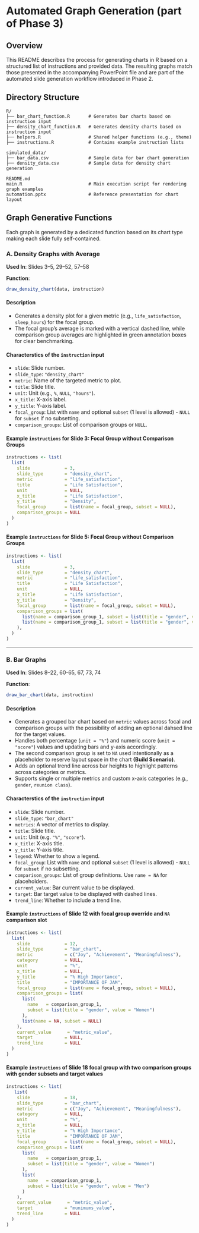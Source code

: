 # Automated Graph Generation (part of Phase 3)

## Overview

This README describes the process for generating charts in R based on a structured list of instructions and provided data.
The resulting graphs match those presented in the accompanying PowerPoint file and are part of the automated slide generation workflow introduced in Phase 2.

## Directory Structure
```
R/
├── bar_chart_function.R       # Generates bar charts based on instruction input
├── density_chart_function.R   # Generates density charts based on instruction input
├── helpers.R                  # Shared helper functions (e.g., theme)
├── instructions.R             # Contains example instruction lists

simulated_data/
├── bar_data.csv               # Sample data for bar chart generation
├── density_data.csv           # Sample data for density chart generation

README.md                      
main.R                         # Main execution script for rendering graph examples
automation.pptx                # Reference presentation for chart layout
```
## Graph Generative Functions
Each graph is generated by a dedicated function based on its chart type making each slide fully self-contained.

### A. Density Graphs with Average

**Used In**: Slides 3–5, 29–52, 57–58  

**Function**:  
```r
draw_density_chart(data, instruction)
```

#### Description

- Generates a density plot for a given metric (e.g., `life_satisfaction`, `sleep_hours`) for the focal group.  
- The focal group’s average is marked with a vertical dashed line, while comparison group averages are highlighted in green annotation boxes for clear benchmarking.

#### Characterstics of the `instruction` input

- `slide`: Slide number.
- `slide_type`: `"density_chart"`
- `metric`: Name of the targeted metric to plot.
- `title`: Slide title.
- `unit`: Unit (e.g., `%`, `NULL`, `"hours"`).
- `x_title`: X-axis label.
- `y_title`: Y-axis label.
- `focal_group`: List with `name` and optional `subset` (1 level is allowed) - `NULL` for `subset` if no subsetting.
- `comparison_groups`: List of comparison groups or `NULL`.

#### Example `instructions` for Slide 3: Focal Group without Comparison Groups

```r
instructions <- list(
  list(
    slide             = 3,
    slide_type        = "density_chart",
    metric            = "life_satisfaction",
    title             = "Life Satisfaction",
    unit              = NULL,
    x_title           = "Life Satisfaction",
    y_title           = "Density",
    focal_group       = list(name = focal_group, subset = NULL),
    comparison_groups = NULL
  )
)
```

#### Example `instructions` for Slide 5: Focal Group without Comparison Groups

```r
instructions <- list(
  list(
    slide             = 3,
    slide_type        = "density_chart",
    metric            = "life_satisfaction",
    title             = "Life Satisfaction",
    unit              = NULL,
    x_title           = "Life Satisfaction",
    y_title           = "Density",
    focal_group       = list(name = focal_group, subset = NULL),
    comparison_groups = list(
      list(name = comparison_group_1, subset = list(title = "gender", value = "Women")),
      list(name = comparison_group_1, subset = list(title = "gender", value = "men"))
    ),
  )
)
```
---

### B. Bar Graphs

**Used In**: Slides 8–22, 60-65, 67, 73, 74

**Function**:  
```r
draw_bar_chart(data, instruction)
```

#### Description

- Generates a grouped bar chart based on `metric` values across focal and comparison groups with the possibility of adding an optional dahsed line for the target values.
- Handles both percentage (`unit = "%"`) and numeric score (`unit = "score"`) values and updating bars and y-axis accordingly.
- The second comparison group is set to `NA` used intentionally as a placeholder to reserve layout space in the chart **(Build Scenario)**.
- Adds an optional trend line across bar heights to highlight patterns across categories or metrics.
- Supports single or multiple metrics and custom x-axis categories (e.g., `gender`, `reunion class`).

#### Characterstics of the `instruction` input

- `slide`: Slide number.
- `slide_type`: `"bar_chart"`
- `metrics`: A vector of metrics to display.
- `title`: Slide title.
- `unit`: Unit (e.g. `"%"`, `"score"`).
- `x_title`: X-axis title.
- `y_title`: Y-axis title.
- `legend`: Whether to show a legend.
- `focal_group`: List with `name` and optional `subset` (1 level is allowed) - `NULL` for `subset` if no subsetting.
- `comparison_groups`: List of group definitions. Use `name = NA` for placeholders.
- `current_value`: Bar current value to be displayed.
- `target`: Bar target value to be displayed with dashed lines.
- `trend_line`: Whether to include a trend line.

#### Example `instructions` of Slide 12 with focal group override and `NA` comparison slot

```r
instructions <- list(
  list(
    slide             = 12,
    slide_type        = "bar_chart",
    metric            = c("Joy", "Achievement", "Meaningfulness"),
    category          = NULL,
    unit              = "%",
    x_title           = NULL,
    y_title           = "% High Importance",
    title             = "IMPORTANCE OF JAM",
    focal_group       = list(name = focal_group, subset = NULL),
    comparison_groups = list(
      list(
        name   = comparison_group_1,
        subset = list(title = "gender", value = "Women")
      ),
      list(name = NA, subset = NULL)
    ),
    current_value      = "metric_value",
    target            = NULL,
    trend_line        = NULL
  )
)
```
#### Example `instructions` of Slide 18  focal group with two comparison groups with gender subsets and target values 
```r
instructions <- list(
   list(
    slide             = 18,
    slide_type        = "bar_chart",
    metric            = c("Joy", "Achievement", "Meaningfulness"),
    category          = NULL,
    unit              = "%",
    x_title           = NULL,
    y_title           = "% High Importance",
    title             = "IMPORTANCE OF JAM",
    focal_group       = list(name = focal_group, subset = NULL),
    comparison_groups = list(
      list(
        name   = comparison_group_1,
        subset = list(title = "gender", value = "Women")
      ),
      list(
        name   = comparison_group_1,
        subset = list(title = "gender", value = "Men")
      )
    ),
    current_value      = "metric_value",
    target            = "munimums_value",
    trend_line        = NULL
  )
)
```